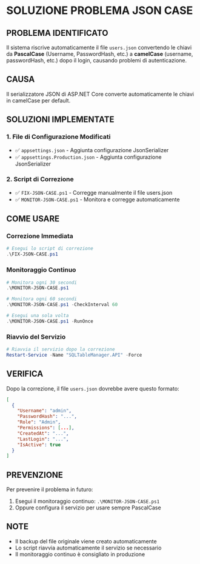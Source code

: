 # SOLUZIONE PROBLEMA JSON CASE

## PROBLEMA IDENTIFICATO
Il sistema riscrive automaticamente il file `users.json` convertendo le chiavi da **PascalCase** (Username, PasswordHash, etc.) a **camelCase** (username, passwordHash, etc.) dopo il login, causando problemi di autenticazione.

## CAUSA
Il serializzatore JSON di ASP.NET Core converte automaticamente le chiavi in camelCase per default.

## SOLUZIONI IMPLEMENTATE

### 1. File di Configurazione Modificati
- ✅ `appsettings.json` - Aggiunta configurazione JsonSerializer
- ✅ `appsettings.Production.json` - Aggiunta configurazione JsonSerializer

### 2. Script di Correzione
- ✅ `FIX-JSON-CASE.ps1` - Corregge manualmente il file users.json
- ✅ `MONITOR-JSON-CASE.ps1` - Monitora e corregge automaticamente

## COME USARE

### Correzione Immediata
```powershell
# Esegui lo script di correzione
.\FIX-JSON-CASE.ps1
```

### Monitoraggio Continuo
```powershell
# Monitora ogni 30 secondi
.\MONITOR-JSON-CASE.ps1

# Monitora ogni 60 secondi
.\MONITOR-JSON-CASE.ps1 -CheckInterval 60

# Esegui una sola volta
.\MONITOR-JSON-CASE.ps1 -RunOnce
```

### Riavvio del Servizio
```powershell
# Riavvia il servizio dopo la correzione
Restart-Service -Name "SQLTableManager.API" -Force
```

## VERIFICA
Dopo la correzione, il file `users.json` dovrebbe avere questo formato:
```json
[
  {
    "Username": "admin",
    "PasswordHash": "...",
    "Role": "Admin",
    "Permissions": [...],
    "CreatedAt": "...",
    "LastLogin": "...",
    "IsActive": true
  }
]
```

## PREVENZIONE
Per prevenire il problema in futuro:
1. Esegui il monitoraggio continuo: `.\MONITOR-JSON-CASE.ps1`
2. Oppure configura il servizio per usare sempre PascalCase

## NOTE
- Il backup del file originale viene creato automaticamente
- Lo script riavvia automaticamente il servizio se necessario
- Il monitoraggio continuo è consigliato in produzione 